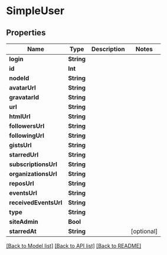 # SimpleUser

## Properties
Name | Type | Description | Notes
------------ | ------------- | ------------- | -------------
**login** | **String** |  | 
**id** | **Int** |  | 
**nodeId** | **String** |  | 
**avatarUrl** | **String** |  | 
**gravatarId** | **String** |  | 
**url** | **String** |  | 
**htmlUrl** | **String** |  | 
**followersUrl** | **String** |  | 
**followingUrl** | **String** |  | 
**gistsUrl** | **String** |  | 
**starredUrl** | **String** |  | 
**subscriptionsUrl** | **String** |  | 
**organizationsUrl** | **String** |  | 
**reposUrl** | **String** |  | 
**eventsUrl** | **String** |  | 
**receivedEventsUrl** | **String** |  | 
**type** | **String** |  | 
**siteAdmin** | **Bool** |  | 
**starredAt** | **String** |  | [optional] 

[[Back to Model list]](../README.md#documentation-for-models) [[Back to API list]](../README.md#documentation-for-api-endpoints) [[Back to README]](../README.md)


